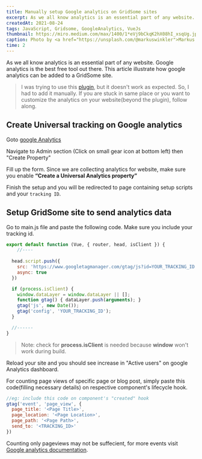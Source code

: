 ```yaml
---
title: Manually setup Google analytics on GridSome sites
excerpt: As we all know analytics is an essential part of any website. Google analytics is the best free tool..
createdAt: 2021-08-24
tags: JavaScript, Gridsome, GoogleAnalytics, VueJs
thumbnail: https://miro.medium.com/max/1400/1*eVj9bCkqK2hX08hI_xsqUg.jpeg
caption: Photo by <a href="https://unsplash.com/@markuswinkler">Markus Winkler</a> on Unsplash
time: 2
---
```


As we all know analytics is an essential part of any website. Google analytics is the best free tool out there. This article illustrate how google analytics can be added to a GridSome site.

> I was trying to use this [plugin](https://gridsome.org/plugins/@gridsome/plugin-google-analytics), but it doesn't work as expected. So, I had to add it manually. If you are stuck in same place or you want to customize the analytics on your website(beyond the plugin), follow along.

## Create Universal tracking on Google analytics

Goto [google Analytics](https://analytics.google.com)

Navigate to Admin section (Click on small gear icon at bottom left) then "Create Property"

<g-image src="https://miro.medium.com/max/560/1*IZ175QMTM_NwVes4FfEIBg.png" />

Fill up the form. Since we are collecting analytics for website, make sure you enable **“Create a Universal Analytics property”**

<g-image src="https://miro.medium.com/max/560/1*IxsTjuD3zDjK3k1pPU2JzA.png" />

Finish the setup and you will be redirected to page containing setup scripts and your `tracking ID`.

<g-image src="https://miro.medium.com/max/560/1*BQBDvO8UgxeEI68CSK40xw.png" />

## Setup GridSome site to send analytics data

Go to main.js file and paste the following code. Make sure you include your tracking id.

```javascript
export default function (Vue, { router, head, isClient }) {	
	//----
	
  head.script.push({
    src: 'https://www.googletagmanager.com/gtag/js?id=YOUR_TRACKING_ID',
    async: true
  })

  if (process.isClient) {
    window.dataLayer = window.dataLayer || [];
    function gtag() { dataLayer.push(arguments); }
    gtag('js', new Date());
    gtag('config', 'YOUR_TRACKING_ID');
  }

  //------
}
```
> Note: check for **process.isClient** is needed because **window** won't work during build.

Reload your site and you should see increase in "Active users" on google Analytics dashboard.

For counting page views of specific page or blog post, simply paste this code(filling necessary details) on respective component's lifecycle hook.

```javascript
//eg: include this code on component's "created" hook
gtag('event', 'page_view', {
  page_title: '<Page Title>',
  page_location: '<Page Location>',
  page_path: '<Page Path>',
  send_to: '<TRACKING_ID>'
})
```

Counting only pageviews may not be suffecient, for more events visit [Google analytics documentation](https://developers.google.com/analytics/devguides/collection/gtagjs/pages).